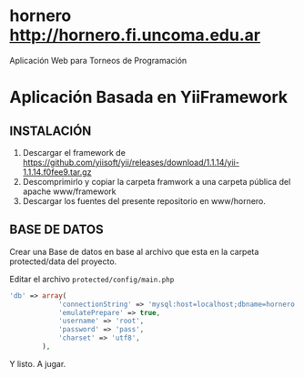hornero http://hornero.fi.uncoma.edu.ar
=======================================
Aplicación Web para Torneos de Programación

Aplicación Basada en YiiFramework
================================

INSTALACIÓN
-----------

1. Descargar el framework de https://github.com/yiisoft/yii/releases/download/1.1.14/yii-1.1.14.f0fee9.tar.gz
2. Descomprimirlo y copiar la carpeta framwork a una carpeta pública del apache www/framework
3. Descargar los fuentes del presente repositorio en www/hornero.


BASE DE DATOS
-------------

Crear una Base de datos en base al archivo que esta en la carpeta protected/data del proyecto.
 
Editar el archivo `protected/config/main.php` 

```php
'db' => array(
            'connectionString' => 'mysql:host=localhost;dbname=hornero',
            'emulatePrepare' => true,
            'username' => 'root',
            'password' => 'pass',
            'charset' => 'utf8',
        ),
```
Y listo.  A jugar.

